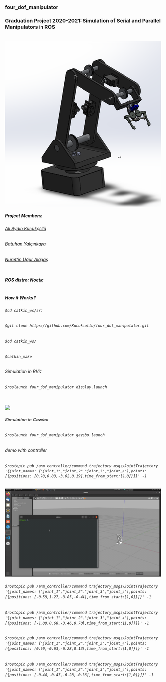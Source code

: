 ### four_dof_manipulator
### Graduation Project 2020-2021: Simulation of Serial and Parallel Manipulators in ROS<br></br>

![four_dof_manipulator](https://github.com/Kucukcollu/four_dof_manipulator/blob/master/adds/1.png)

##### Project Members:
###### [Ali Aydın Küçükçöllü](mailto:kucukcollu@outlook.com)
###### [Batuhan Yalçınkaya](mailto:batuhanyalcinkayayk@gmail.com)
###### [Nurettin Uğur Alagaş](mailto:alaugurala@hotmail.com)<br></br>

##### ROS distro: Noetic <br></br>

##### How it Works?
###### `$cd catkin_ws/src`
###### `$git clone https://github.com/Kucukcollu/four_dof_manipulator.git`
###### `$cd catkin_ws/`
###### `$catkin_make`

###### Simulation in RViz
###### `$roslaunch four_dof_manipulator display.launch`<br></br>

![](https://github.com/Kucukcollu/four_dof_manipulator/blob/master/adds/rviz-Trim.gif)

###### Simulation in Gazebo
###### `$roslaunch four_dof_manipulator gazebo.launch`

###### demo with controller

###### `$rostopic pub /arm_controller/command trajectory_msgs/JointTrajectory '{joint_names: ["joint_1","joint_2","joint_3","joint_4"],points:[{positions: [0.98,0.83,-3.62,0.19],time_from_start:[1,0]}]}' -1`

![](https://github.com/Kucukcollu/four_dof_manipulator/blob/master/adds/gazebo-Trim.gif)

###### `$rostopic pub /arm_controller/command trajectory_msgs/JointTrajectory '{joint_names: ["joint_1","joint_2","joint_3","joint_4"],points:[{positions: [-0.58,1.27,-3.85,-0.44],time_from_start:[1,0]}]}' -1`

###### `$rostopic pub /arm_controller/command trajectory_msgs/JointTrajectory '{joint_names: ["joint_1","joint_2","joint_3","joint_4"],points:[{positions: [-1.08,0.68,-3.46,0.70],time_from_start:[1,0]}]}' -1`

###### `$rostopic pub /arm_controller/command trajectory_msgs/JointTrajectory '{joint_names: ["joint_1","joint_2","joint_3","joint_4"],points:[{positions: [0.60,-0.63,-6.28,0.13],time_from_start:[1,0]}]}' -1`

###### `$rostopic pub /arm_controller/command trajectory_msgs/JointTrajectory '{joint_names: ["joint_1","joint_2","joint_3","joint_4"],points:[{positions: [-0.44,-0.47,-6.28,-0.86],time_from_start:[1,0]}]}' -1`
